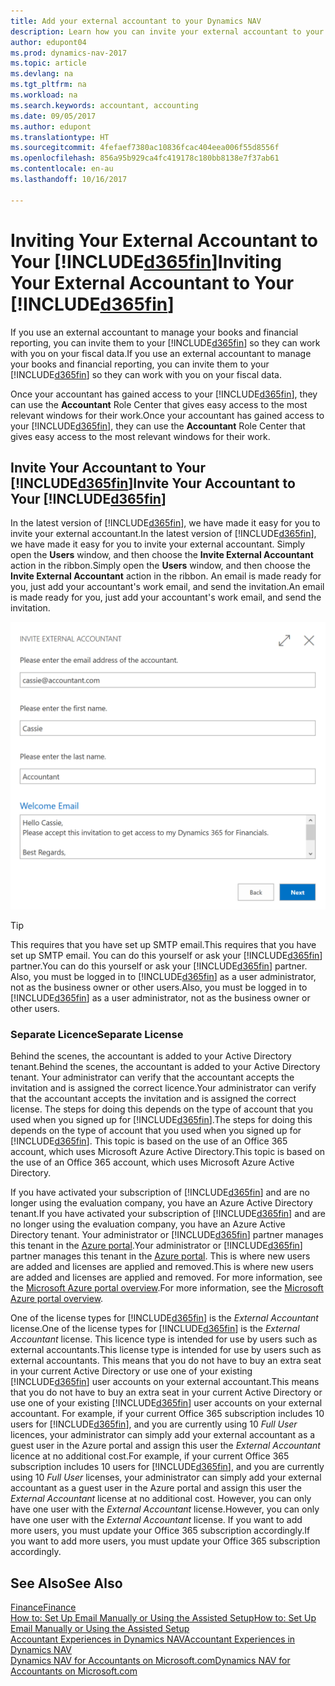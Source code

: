 ```yaml
---
title: Add your external accountant to your Dynamics NAV
description: Learn how you can invite your external accountant to your Dynamics NAV.
author: edupont04
ms.prod: dynamics-nav-2017
ms.topic: article
ms.devlang: na
ms.tgt_pltfrm: na
ms.workload: na
ms.search.keywords: accountant, accounting
ms.date: 09/05/2017
ms.author: edupont
ms.translationtype: HT
ms.sourcegitcommit: 4fefaef7380ac10836fcac404eea006f55d8556f
ms.openlocfilehash: 856a95b929ca4fc419178c180bb8138e7f37ab61
ms.contentlocale: en-au
ms.lasthandoff: 10/16/2017

---
```

# <a name="inviting-your-external-accountant-to-your-included365finincludesd365finmdmd"></a><span data-ttu-id="deeeb-103">Inviting Your External Accountant to Your [!INCLUDE[d365fin](includes/d365fin_md.md)]</span><span class="sxs-lookup"><span data-stu-id="deeeb-103">Inviting Your External Accountant to Your [!INCLUDE[d365fin](includes/d365fin_md.md)]</span></span>
<span data-ttu-id="deeeb-104">If you use an external accountant to manage your books and financial reporting, you can invite them to your [!INCLUDE[d365fin](includes/d365fin_md.md)] so they can work with you on your fiscal data.</span><span class="sxs-lookup"><span data-stu-id="deeeb-104">If you use an external accountant to manage your books and financial reporting, you can invite them to your [!INCLUDE[d365fin](includes/d365fin_md.md)] so they can work with you on your fiscal data.</span></span>

<span data-ttu-id="deeeb-105">Once your accountant has gained access to your [!INCLUDE[d365fin](includes/d365fin_md.md)], they can use the **Accountant** Role Center that gives easy access to the most relevant windows for their work.</span><span class="sxs-lookup"><span data-stu-id="deeeb-105">Once your accountant has gained access to your [!INCLUDE[d365fin](includes/d365fin_md.md)], they can use the **Accountant** Role Center that gives easy access to the most relevant windows for their work.</span></span>  

## <a name="invite-your-accountant-to-your-included365finincludesd365finmdmd"></a><span data-ttu-id="deeeb-106">Invite Your Accountant to Your [!INCLUDE[d365fin](includes/d365fin_md.md)]</span><span class="sxs-lookup"><span data-stu-id="deeeb-106">Invite Your Accountant to Your [!INCLUDE[d365fin](includes/d365fin_md.md)]</span></span>
<span data-ttu-id="deeeb-107">In the latest version of [!INCLUDE[d365fin](includes/d365fin_md.md)], we have made it easy for you to invite your external accountant.</span><span class="sxs-lookup"><span data-stu-id="deeeb-107">In the latest version of [!INCLUDE[d365fin](includes/d365fin_md.md)], we have made it easy for you to invite your external accountant.</span></span> <span data-ttu-id="deeeb-108">Simply open the **Users** window, and then choose the **Invite External Accountant** action in the ribbon.</span><span class="sxs-lookup"><span data-stu-id="deeeb-108">Simply open the **Users** window, and then choose the **Invite External Accountant** action in the ribbon.</span></span> <span data-ttu-id="deeeb-109">An email is made ready for you, just add your accountant's work email, and send the invitation.</span><span class="sxs-lookup"><span data-stu-id="deeeb-109">An email is made ready for you, just add your accountant's work email, and send the invitation.</span></span>  

![Invite your accountant](./media/finance-invite-accountant/invite-accountant.png)

> [!TIP]  
>  <span data-ttu-id="deeeb-111">This requires that you have set up SMTP email.</span><span class="sxs-lookup"><span data-stu-id="deeeb-111">This requires that you have set up SMTP email.</span></span> <span data-ttu-id="deeeb-112">You can do this yourself or ask your [!INCLUDE[d365fin](includes/d365fin_md.md)] partner.</span><span class="sxs-lookup"><span data-stu-id="deeeb-112">You can do this yourself or ask your [!INCLUDE[d365fin](includes/d365fin_md.md)] partner.</span></span> <span data-ttu-id="deeeb-113">Also, you must be logged in to [!INCLUDE[d365fin](includes/d365fin_md.md)] as a user administrator, not as the business owner or other users.</span><span class="sxs-lookup"><span data-stu-id="deeeb-113">Also, you must be logged in to [!INCLUDE[d365fin](includes/d365fin_md.md)] as a user administrator, not as the business owner or other users.</span></span>  

### <a name="separate-license"></a><span data-ttu-id="deeeb-114">Separate Licence</span><span class="sxs-lookup"><span data-stu-id="deeeb-114">Separate License</span></span>
<span data-ttu-id="deeeb-115">Behind the scenes, the accountant is added to your Active Directory tenant.</span><span class="sxs-lookup"><span data-stu-id="deeeb-115">Behind the scenes, the accountant is added to your Active Directory tenant.</span></span> <span data-ttu-id="deeeb-116">Your administrator can verify that the accountant accepts the invitation and is assigned the correct licence.</span><span class="sxs-lookup"><span data-stu-id="deeeb-116">Your administrator can verify that the accountant accepts the invitation and is assigned the correct license.</span></span> <span data-ttu-id="deeeb-117">The steps for doing this depends on the type of account that you used when you signed up for [!INCLUDE[d365fin](includes/d365fin_md.md)].</span><span class="sxs-lookup"><span data-stu-id="deeeb-117">The steps for doing this depends on the type of account that you used when you signed up for [!INCLUDE[d365fin](includes/d365fin_md.md)].</span></span> <span data-ttu-id="deeeb-118">This topic is based on the use of an Office 365 account, which uses Microsoft Azure Active Directory.</span><span class="sxs-lookup"><span data-stu-id="deeeb-118">This topic is based on the use of an Office 365 account, which uses Microsoft Azure Active Directory.</span></span>  

<span data-ttu-id="deeeb-119">If you have activated your subscription of [!INCLUDE[d365fin](includes/d365fin_md.md)] and are no longer using the evaluation company, you have an Azure Active Directory tenant.</span><span class="sxs-lookup"><span data-stu-id="deeeb-119">If you have activated your subscription of [!INCLUDE[d365fin](includes/d365fin_md.md)] and are no longer using the evaluation company, you have an Azure Active Directory tenant.</span></span> <span data-ttu-id="deeeb-120">Your administrator or [!INCLUDE[d365fin](includes/d365fin_md.md)] partner manages this tenant in the [Azure portal](https://portal.azure.com).</span><span class="sxs-lookup"><span data-stu-id="deeeb-120">Your administrator or [!INCLUDE[d365fin](includes/d365fin_md.md)] partner manages this tenant in the [Azure portal](https://portal.azure.com).</span></span> <span data-ttu-id="deeeb-121">This is where new users are added and licenses are applied and removed.</span><span class="sxs-lookup"><span data-stu-id="deeeb-121">This is where new users are added and licenses are applied and removed.</span></span> <span data-ttu-id="deeeb-122">For more information, see the [Microsoft Azure portal overview](https://docs.microsoft.com/en-us/azure/azure-portal-overview).</span><span class="sxs-lookup"><span data-stu-id="deeeb-122">For more information, see the [Microsoft Azure portal overview](https://docs.microsoft.com/en-us/azure/azure-portal-overview).</span></span>  

<span data-ttu-id="deeeb-123">One of the license types for [!INCLUDE[d365fin](includes/d365fin_md.md)] is the *External Accountant* license.</span><span class="sxs-lookup"><span data-stu-id="deeeb-123">One of the license types for [!INCLUDE[d365fin](includes/d365fin_md.md)] is the *External Accountant* license.</span></span> <span data-ttu-id="deeeb-124">This licence type is intended for use by users such as external accountants.</span><span class="sxs-lookup"><span data-stu-id="deeeb-124">This license type is intended for use by users such as external accountants.</span></span> <span data-ttu-id="deeeb-125">This means that you do not have to buy an extra seat in your current Active Directory or use one of your existing [!INCLUDE[d365fin](includes/d365fin_md.md)] user accounts on your external accountant.</span><span class="sxs-lookup"><span data-stu-id="deeeb-125">This means that you do not have to buy an extra seat in your current Active Directory or use one of your existing [!INCLUDE[d365fin](includes/d365fin_md.md)] user accounts on your external accountant.</span></span> <span data-ttu-id="deeeb-126">For example, if your current Office 365 subscription includes 10 users for [!INCLUDE[d365fin](includes/d365fin_md.md)], and you are currently using 10 *Full User* licences, your administrator can simply add your external accountant as a guest user in the Azure portal and assign this user the *External Accountant* licence at no additional cost.</span><span class="sxs-lookup"><span data-stu-id="deeeb-126">For example, if your current Office 365 subscription includes 10 users for [!INCLUDE[d365fin](includes/d365fin_md.md)], and you are currently using 10 *Full User* licenses, your administrator can simply add your external accountant as a guest user in the Azure portal and assign this user the *External Accountant* license at no additional cost.</span></span> <span data-ttu-id="deeeb-127">However, you can only have one user with the *External Accountant* license.</span><span class="sxs-lookup"><span data-stu-id="deeeb-127">However, you can only have one user with the *External Accountant* license.</span></span> <span data-ttu-id="deeeb-128">If you want to add more users, you must update your Office 365 subscription accordingly.</span><span class="sxs-lookup"><span data-stu-id="deeeb-128">If you want to add more users, you must update your Office 365 subscription accordingly.</span></span>  

## <a name="see-also"></a><span data-ttu-id="deeeb-129">See Also</span><span class="sxs-lookup"><span data-stu-id="deeeb-129">See Also</span></span>
[<span data-ttu-id="deeeb-130">Finance</span><span class="sxs-lookup"><span data-stu-id="deeeb-130">Finance</span></span>](finance.md)  
[<span data-ttu-id="deeeb-131">How to: Set Up Email Manually or Using the Assisted Setup</span><span class="sxs-lookup"><span data-stu-id="deeeb-131">How to: Set Up Email Manually or Using the Assisted Setup</span></span>](madeira-how-setup-email.md)  
[<span data-ttu-id="deeeb-132">Accountant Experiences in Dynamics NAV</span><span class="sxs-lookup"><span data-stu-id="deeeb-132">Accountant Experiences in Dynamics NAV</span></span>](finance-accounting.md)  
[<span data-ttu-id="deeeb-133">Dynamics NAV for Accountants on Microsoft.com</span><span class="sxs-lookup"><span data-stu-id="deeeb-133">Dynamics NAV for Accountants on Microsoft.com</span></span>](https://www.microsoft.com/en-us/dynamics365/financial-insights-for-accountants)  

